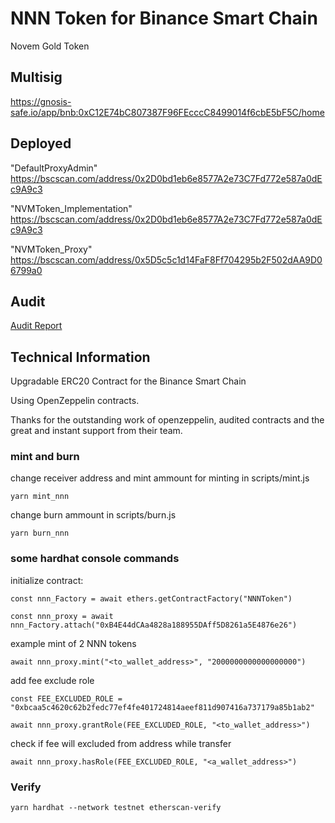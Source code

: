 # NNN Token for Binance Smart Chain

Novem Gold Token

## Multisig

https://gnosis-safe.io/app/bnb:0xC12E74bC807387F96FEcccC8499014f6cbE5bF5C/home

## Deployed

"DefaultProxyAdmin" https://bscscan.com/address/0x2D0bd1eb6e8577A2e73C7Fd772e587a0dEc9A9c3

"NVMToken_Implementation" https://bscscan.com/address/0x2D0bd1eb6e8577A2e73C7Fd772e587a0dEc9A9c3

"NVMToken_Proxy" https://bscscan.com/address/0x5D5c5c1d14FaF8Ff704295b2F502dAA9D06799a0

## Audit

[Audit Report](audit/Novem_Security_Audit_Report.pdf)

## Technical Information

Upgradable ERC20 Contract for the Binance Smart Chain

Using OpenZeppelin contracts.

Thanks for the outstanding work of openzeppelin, audited contracts and the great and instant support from their team.

### mint and burn

change receiver address and mint ammount for minting in scripts/mint.js

`yarn mint_nnn`

change burn ammount in scripts/burn.js

`yarn burn_nnn`

### some hardhat console commands

initialize contract:

`const nnn_Factory = await ethers.getContractFactory("NNNToken")`

`const nnn_proxy = await nnn_Factory.attach("0xB4E44dCAa4828a188955DAff5D8261a5E4876e26")`

example mint of 2 NNN tokens

`await nnn_proxy.mint("<to_wallet_address>", "2000000000000000000")`

add fee exclude role

`const FEE_EXCLUDED_ROLE = "0xbcaa5c4620c62b2fedc77ef4fe401724814aeef811d907416a737179a85b1ab2"`

`await nnn_proxy.grantRole(FEE_EXCLUDED_ROLE, "<to_wallet_address>")`


check if fee will excluded from address while transfer

`await nnn_proxy.hasRole(FEE_EXCLUDED_ROLE, "<a_wallet_address>")`


### Verify

`yarn hardhat --network testnet etherscan-verify`
